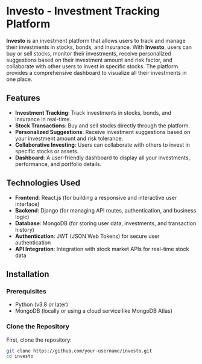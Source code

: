 # Investo - Investment Tracking Platform

**Investo** is an investment platform that allows users to track and manage their investments in stocks, bonds, and insurance. With **Investo**, users can buy or sell stocks, monitor their investments, receive personalized suggestions based on their investment amount and risk factor, and collaborate with other users to invest in specific stocks. The platform provides a comprehensive dashboard to visualize all their investments in one place.

## Features

- **Investment Tracking**: Track investments in stocks, bonds, and insurance in real-time.
- **Stock Transactions**: Buy and sell stocks directly through the platform.
- **Personalized Suggestions**: Receive investment suggestions based on your investment amount and risk tolerance.
- **Collaborative Investing**: Users can collaborate with others to invest in specific stocks or assets.
- **Dashboard**: A user-friendly dashboard to display all your investments, performance, and portfolio details.

## Technologies Used

- **Frontend**: React.js (for building a responsive and interactive user interface)
- **Backend**: Django (for managing API routes, authentication, and business logic)
- **Database**: MongoDB (for storing user data, investments, and transaction history)
- **Authentication**: JWT (JSON Web Tokens) for secure user authentication
- **API Integration**: Integration with stock market APIs for real-time stock data 
## Installation

### Prerequisites

- Python (v3.8 or later)
- MongoDB (locally or using a cloud service like MongoDB Atlas)

### Clone the Repository

First, clone the repository:

```bash
git clone https://github.com/your-username/investo.git
cd investo
